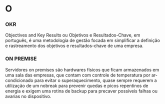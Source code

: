 # O
### OKR
Objectives and Key Results ou Objetivos e Resultados-Chave, em português, é uma metodologia de gestão focada em simplificar a definição e rastreamento dos objetivos e resultados-chave de uma empresa.

### ON PREMISE
Servidores on premises são hardwares físicos que ficam armazenados em uma sala das empresas, que contam com controle de temperatura por ar-condicionado para evitar o superaquecimento, quase sempre requerem a utilização de um nobreak para prevenir quedas e picos repentinos de energia e exigem uma rotina de backup para precaver possíveis falhas ou avarias no dispositivo.